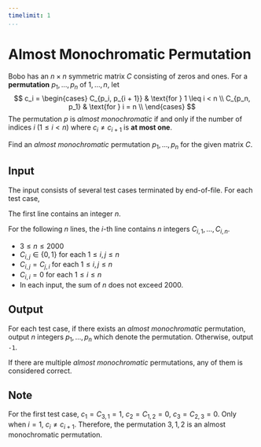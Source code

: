 ```yaml
---
timelimit: 1
...
```


# Almost Monochromatic Permutation

Bobo has an $n \times n$ symmetric matrix $C$ consisting of zeros and ones. For a **permutation** $p_1, \dots, p_n$ of $1, \dots, n$, let
$$
c_i = \begin{cases}
C_{p_i, p_{i + 1}} & \text{for } 1 \leq i < n \\
C_{p_n, p_1} & \text{for } i = n \\
\end{cases}
$$
The permutation $p$ is *almost monochromatic* if and only if the number of indices $i$ ($1 \leq i < n$) where $c_i \neq c_{i + 1}$ is **at most one**.

Find an *almost monochromatic* permutation $p_1, \dots, p_n$ for the given matrix $C$.

## Input

The input consists of several test cases terminated by end-of-file. For each test case,

The first line contains an integer $n$.

For the following $n$ lines, the $i$-th line contains $n$ integers $C_{i, 1}, \dots, C_{i, n}$.

* $3 \le n \le 2000$
* $C_{i, j} \in \{0, 1\}$ for each $1 \leq i, j \leq n$
* $C_{i, j} = C_{j, i}$ for each $1 \leq i, j \leq n$
* $C_{i, i} = 0$ for each $1 \leq i \leq n$
* In each input, the sum of $n$ does not exceed $2000$.

## Output

For each test case, if there exists an *almost monochromatic* permutation, output $n$ integers $p_1, \dots, p_n$ which denote the permutation. Otherwise, output `-1`.

If there are multiple *almost monochromatic* permutations, any of them is considered correct.

<!--SAMPLES-->

## Note

For the first test case, $c_1 = C_{3, 1} = 1$, $c_2 = C_{1, 2} = 0$, $c_3 = C_{2, 3} = 0$. Only when $i = 1$, $c_i \neq c_{i + 1}$. Therefore, the permutation $3, 1, 2$ is an almost monochromatic permutation.
